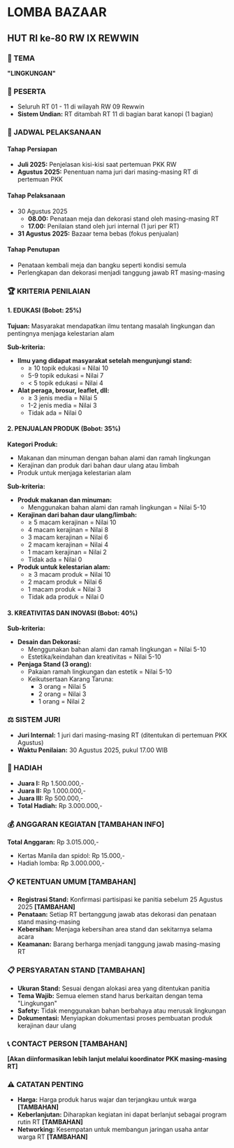 # LOMBA BAZAAR

## HUT RI ke-80 RW IX REWWIN

### 🎯 TEMA

**"LINGKUNGAN"**

### 👥 PESERTA

- Seluruh RT 01 - 11 di wilayah RW 09 Rewwin
- **Sistem Undian:** RT ditambah RT 11 di bagian barat kanopi (1 bagian)

### 📅 JADWAL PELAKSANAAN

#### Tahap Persiapan

- **Juli 2025:** Penjelasan kisi-kisi saat pertemuan PKK RW
- **Agustus 2025:** Penentuan nama juri dari masing-masing RT di pertemuan PKK

#### Tahap Pelaksanaan

- 30 Agustus 2025
  - **08.00:** Penataan meja dan dekorasi stand oleh masing-masing RT
  - **17.00:** Penilaian stand oleh juri internal (1 juri per RT)
- **31 Agustus 2025:** Bazaar tema bebas (fokus penjualan)

#### Tahap Penutupan

- Penataan kembali meja dan bangku seperti kondisi semula
- Perlengkapan dan dekorasi menjadi tanggung jawab RT masing-masing

### 🏆 KRITERIA PENILAIAN

#### 1. EDUKASI (Bobot: 25%)

**Tujuan:** Masyarakat mendapatkan ilmu tentang masalah lingkungan dan pentingnya menjaga kelestarian alam

**Sub-kriteria:**

- **Ilmu yang didapat masyarakat setelah mengunjungi stand:**
  - ≥ 10 topik edukasi = Nilai 10
  - 5-9 topik edukasi = Nilai 7
  - < 5 topik edukasi = Nilai 4
- **Alat peraga, brosur, leaflet, dll:**
  - ≥ 3 jenis media = Nilai 5
  - 1-2 jenis media = Nilai 3
  - Tidak ada = Nilai 0

#### 2. PENJUALAN PRODUK (Bobot: 35%)

**Kategori Produk:**

- Makanan dan minuman dengan bahan alami dan ramah lingkungan
- Kerajinan dan produk dari bahan daur ulang atau limbah
- Produk untuk menjaga kelestarian alam

**Sub-kriteria:**

- **Produk makanan dan minuman:**
  - Menggunakan bahan alami dan ramah lingkungan = Nilai 5-10
- **Kerajinan dari bahan daur ulang/limbah:**
  - ≥ 5 macam kerajinan = Nilai 10
  - 4 macam kerajinan = Nilai 8
  - 3 macam kerajinan = Nilai 6
  - 2 macam kerajinan = Nilai 4
  - 1 macam kerajinan = Nilai 2
  - Tidak ada = Nilai 0
- **Produk untuk kelestarian alam:**
  - ≥ 3 macam produk = Nilai 10
  - 2 macam produk = Nilai 6
  - 1 macam produk = Nilai 3
  - Tidak ada produk = Nilai 0

#### 3. KREATIVITAS DAN INOVASI (Bobot: 40%)

**Sub-kriteria:**

- **Desain dan Dekorasi:**
  - Menggunakan bahan alami dan ramah lingkungan = Nilai 5-10
  - Estetika/keindahan dan kreativitas = Nilai 5-10
- **Penjaga Stand (3 orang):**
  - Pakaian ramah lingkungan dan estetik = Nilai 5-10
  - Keikutsertaan Karang Taruna:
    - 3 orang = Nilai 5
    - 2 orang = Nilai 3
    - 1 orang = Nilai 2

### ⚖️ SISTEM JURI

- **Juri Internal:** 1 juri dari masing-masing RT (ditentukan di pertemuan PKK Agustus)
- **Waktu Penilaian:** 30 Agustus 2025, pukul 17.00 WIB

### 🏅 HADIAH

- **Juara I:** Rp 1.500.000,-
- **Juara II:** Rp 1.000.000,-
- **Juara III:** Rp 500.000,-
- **Total Hadiah:** Rp 3.000.000,-

### 💰 ANGGARAN KEGIATAN **[TAMBAHAN INFO]**

**Total Anggaran:** Rp 3.015.000,-

- Kertas Manila dan spidol: Rp 15.000,-
- Hadiah lomba: Rp 3.000.000,-

### 📋 KETENTUAN UMUM **[TAMBAHAN]**

- **Registrasi Stand:** Konfirmasi partisipasi ke panitia sebelum 25 Agustus 2025 **[TAMBAHAN]**
- **Penataan:** Setiap RT bertanggung jawab atas dekorasi dan penataan stand masing-masing
- **Kebersihan:** Menjaga kebersihan area stand dan sekitarnya selama acara
- **Keamanan:** Barang berharga menjadi tanggung jawab masing-masing RT

### 📋 PERSYARATAN STAND **[TAMBAHAN]**

- **Ukuran Stand:** Sesuai dengan alokasi area yang ditentukan panitia
- **Tema Wajib:** Semua elemen stand harus berkaitan dengan tema "Lingkungan"
- **Safety:** Tidak menggunakan bahan berbahaya atau merusak lingkungan
- **Dokumentasi:** Menyiapkan dokumentasi proses pembuatan produk kerajinan daur ulang

### 📞 CONTACT PERSON **[TAMBAHAN]**

**[Akan diinformasikan lebih lanjut melalui koordinator PKK masing-masing RT]**

### ⚠️ CATATAN PENTING

- **Harga:** Harga produk harus wajar dan terjangkau untuk warga **[TAMBAHAN]**
- **Keberlanjutan:** Diharapkan kegiatan ini dapat berlanjut sebagai program rutin RT **[TAMBAHAN]**
- **Networking:** Kesempatan untuk membangun jaringan usaha antar warga RT **[TAMBAHAN]**